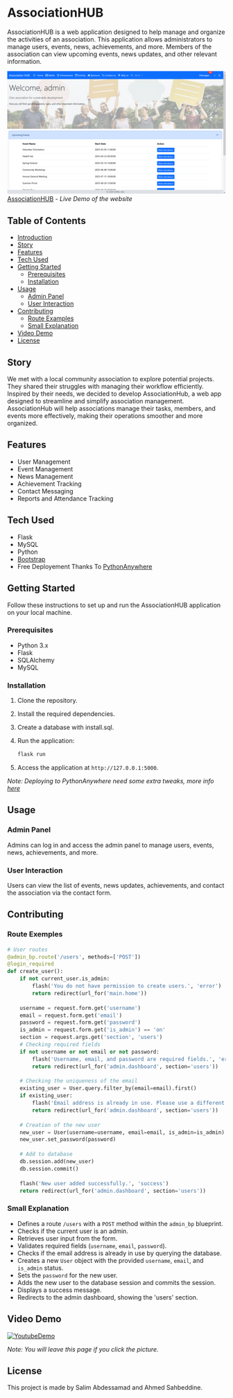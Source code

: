 # AssociationHUB

AssociationHUB is a web application designed to help manage and organize the activities of an association. This application allows administrators to manage users, events, news, achievements, and more. Members of the association can view upcoming events, news updates, and other relevant information.


![Screenshot](app/assets/0.png?raw=true "Screenshot")
[AssociationHUB](https://sa030.pythonanywhere.com) - *Live Demo of the website*

## Table of Contents

- [Introduction](#associationhub)
- [Story](#story)
- [Features](#features)
- [Tech Used](#tech-used)
- [Getting Started](#getting-started)
  - [Prerequisites](#prerequisites)
  - [Installation](#installation)
- [Usage](#usage)
  - [Admin Panel](#admin-panel)
  - [User Interaction](#user-interaction)
- [Contributing](#contributing)
  - [Route Examples](#route-examples)
  - [Small Explanation](#small-explanation)
- [Video Demo](#video-demo)
- [License](#license)

## Story

We met with a local community association to explore potential projects.
They shared their struggles with managing their workflow efficiently.
Inspired by their needs, we decided to develop AssociationHub,
a web app designed to streamline and simplify association management.
AssociationHub will help associations manage their tasks, members,
and events more effectively, making their operations smoother and more organized.



## Features

- User Management
- Event Management
- News Management
- Achievement Tracking
- Contact Messaging
- Reports and Attendance Tracking

## Tech Used

- Flask
- MySQL
- Python
- [Bootstrap](https://getbootstrap.com/)
- Free Deployement Thanks To [PythonAnywhere](https://www.pythonanywhere.com/)

## Getting Started

Follow these instructions to set up and run the AssociationHUB application on your local machine.

### Prerequisites

- Python 3.x
- Flask
- SQLAlchemy
- MySQL

### Installation

1. Clone the repository.

2. Install the required dependencies.
    
3. Create a database with install.sql.

4. Run the application:
    ```sh
    flask run
    ```

8. Access the application at `http://127.0.0.1:5000`.

*Note: Deploying to PythonAnywhere need some extra tweaks, more info [here](https://help.pythonanywhere.com/pages/Flask/)*

## Usage

### Admin Panel

Admins can log in and access the admin panel to manage users, events, news, achievements, and more.

### User Interaction

Users can view the list of events, news updates, achievements, and contact the association via the contact form.

## Contributing

### Route Exemples

```python
# User routes
@admin_bp.route('/users', methods=['POST'])
@login_required
def create_user():
    if not current_user.is_admin:
        flash('You do not have permission to create users.', 'error')
        return redirect(url_for('main.home'))
    
    username = request.form.get('username')
    email = request.form.get('email')
    password = request.form.get('password')
    is_admin = request.form.get('is_admin') == 'on'
    section = request.args.get('section', 'users')
    # Checking required fields
    if not username or not email or not password:
        flash('Username, email, and password are required fields.', 'error')
        return redirect(url_for('admin.dashboard', section='users'))

    # Checking the uniqueness of the email
    existing_user = User.query.filter_by(email=email).first()
    if existing_user:
        flash('Email address is already in use. Please use a different email.', 'error')
        return redirect(url_for('admin.dashboard', section='users'))

    # Creation of the new user
    new_user = User(username=username, email=email, is_admin=is_admin)
    new_user.set_password(password)
    
    # Add to database
    db.session.add(new_user)
    db.session.commit()

    flash('New user added successfully.', 'success')
    return redirect(url_for('admin.dashboard', section='users'))
```
### Small Explanation

- Defines a route `/users` with a `POST` method within the `admin_bp` blueprint.
- Checks if the current user is an admin.
- Retrieves user input from the form.
- Validates required fields (`username`, `email`, `password`).
- Checks if the email address is already in use by querying the database.
- Creates a new `User` object with the provided `username`, `email`, and `is_admin` status.
- Sets the `password` for the new user.
- Adds the new user to the database session and commits the session.
- Displays a success message.
- Redirects to the admin dashboard, showing the 'users' section.


## Video Demo

[![YoutubeDemo](https://img.youtube.com/vi/gAOxDsZ9lU4/0.jpg)](https://www.youtube.com/watch?v=gAOxDsZ9lU4)

*Note: You will leave this page if you click the picture.*

## License

This project is made by Salim Abdessamad and Ahmed Sahbeddine.

